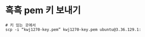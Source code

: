 # 흑흑 pem 키 보내기 

```terminal
# 키 있는 곳에서 
scp -i “kwj1270-key.pem” kwj1270-key.pem ubuntu@3.36.129.1:
```
